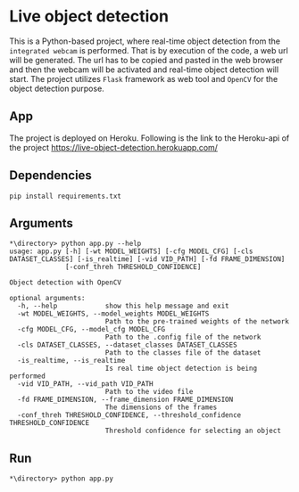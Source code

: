 # Live object detection
This is a Python-based project, where real-time object detection from the `integrated webcam` is performed. That is by execution of the code, a web url will be generated. The url has to be copied and pasted in the web browser and then the webcam will be activated and real-time object detection will start. The project utilizes `Flask` framework as web tool and `OpenCV` for the object detection purpose. 
## App
The project is deployed on Heroku. Following is the link to the Heroku-api of the project https://live-object-detection.herokuapp.com/
## Dependencies
    pip install requirements.txt
   
## Arguments
    *\directory> python app.py --help
    usage: app.py [-h] [-wt MODEL_WEIGHTS] [-cfg MODEL_CFG] [-cls DATASET_CLASSES] [-is_realtime] [-vid VID_PATH] [-fd FRAME_DIMENSION]
                  [-conf_threh THRESHOLD_CONFIDENCE]

    Object detection with OpenCV

    optional arguments:
      -h, --help            show this help message and exit
      -wt MODEL_WEIGHTS, --model_weights MODEL_WEIGHTS
                            Path to the pre-trained weights of the network
      -cfg MODEL_CFG, --model_cfg MODEL_CFG
                            Path to the .config file of the network
      -cls DATASET_CLASSES, --dataset_classes DATASET_CLASSES
                            Path to the classes file of the dataset
      -is_realtime, --is_realtime
                            Is real time object detection is being performed
      -vid VID_PATH, --vid_path VID_PATH
                            Path to the video file
      -fd FRAME_DIMENSION, --frame_dimension FRAME_DIMENSION
                            The dimensions of the frames
      -conf_threh THRESHOLD_CONFIDENCE, --threshold_confidence THRESHOLD_CONFIDENCE
                            Threshold confidence for selecting an object
## Run
    *\directory> python app.py

